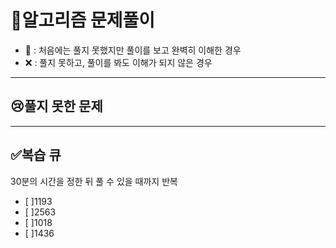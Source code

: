 # 🚀알고리즘 문제풀이

- 🔺 : 처음에는 풀지 못했지만 풀이를 보고 완벽히 이해한 경우
- ❌ : 풀지 못하고, 풀이를 봐도 이해가 되지 않은 경우

---

## 😢풀지 못한 문제

---

## ✅복습 큐

30분의 시간을 정한 뒤 풀 수 있을 때까지 반복

- [ ]1193
- [ ]2563
- [ ]1018
- [ ]1436
